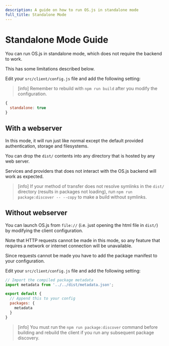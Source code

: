 ```yaml
---
description: A guide on how to run OS.js in standalone mode
full_title: Standalone Mode
---
```


# Standalone Mode Guide

You can run OS.js in standalone mode, which does not require the backend to work.

This has some limitations described below.

Edit your `src/client/config.js` file and add the following setting:

> [info] Remember to rebuild with `npm run build` after you modify the configuration.

```javascript
{
  standalone: true
}
```

## With a webserver

In this mode, it will run just like normal except the default provided authentication, storage and filesystems.

You can drop the `dist/` contents into any directory that is hosted by any web server.

Services and providers that does not interact with the OS.js backend will work as expected.

> [info] If your method of transfer does not resolve symlinks in the `dist/` directory (results in packages not loading), run `npm run package:discover -- --copy` to make a build without symlinks.

## Without webserver

You can launch OS.js from `file://` (i.e. just opening the html file in `dist/`) by modifying the client configuration.

Note that HTTP requests cannot be made in this mode, so any feature that requires a network or internet connection will be unavailable.

Since requests cannot be made you have to add the package manifest to your configuration.

Edit your `src/client/config.js` file and add the following setting:

```javascript
// Import the compiled package metadata
import metadata from '../../dist/metadata.json';

export default {
  // Append this to your config
  packages: {
    metadata
  }
}
```

> [info] You must run the `npm run package:discover` command before building and rebuild the client if you run any subsequent package discovery.

